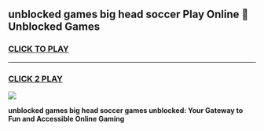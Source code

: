
## unblocked games big head soccer Play Online 👋 Unblocked Games
<h3>
<a href="https://premium.freeplayer.one?title=unblocked_games_big_head_soccer&ref=19F">CLICK TO PLAY</a></h3>
<hr>

<h3>
<a href="https://premium.freeplayer.one?title=unblocked_games_big_head_soccer&ref=19F">CLICK 2 PLAY</a>
  
</h3>

<a href="https://premium.freeplayer.one?title=unblocked_games_big_head_soccer&ref=19F"><img src="https://clearcache.store/games.png"></a>


**unblocked games big head soccer games unblocked: Your Gateway to Fun and Accessible Online Gaming**
